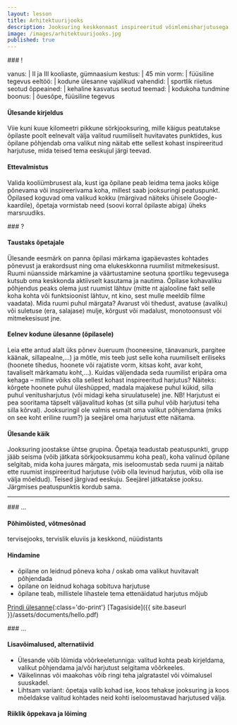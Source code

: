 ```yaml
---
layout: lesson
title: Arhitektuurijooks
description: Jooksuring keskkonnast inspireeritud võimlemisharjutusega
image: /images/arhitektuurijooks.jpg
published: true
---
```



<section class="section-bang">
### !

vanus: 				| II ja III kooliaste, gümnaasium
kestus: 			| 45 min
vorm: 				| füüsiline tegevus
eeltöö:				| kodune ülesanne
vajalikud vahendid:	| sportlik riietus
seotud õppeained:	| kehaline kasvatus
seotud teemad:		| kodukoha tundmine
boonus:				| õuesõpe, füüsiline tegevus

#### Ülesande kirjeldus
Viie kuni kuue kilomeetri pikkune sörkjooksuring, mille käigus peatutakse õpilaste poolt eelnevalt välja valitud ruumiliselt huvitavates punktides, kus õpilane põhjendab oma valikut ning näitab ette sellest kohast inspireeritud harjutuse, mida teised tema eeskujul järgi teevad.

#### Ettevalmistus
Valida kooliümbrusest ala, kust iga õpilane peab leidma tema jaoks kõige põnevama või inspireerivama koha, millest saab jooksuringi peatuspunkt. Õpilased koguvad oma valikud kokku (märgivad näiteks ühisele Google-kaardile), õpetaja vormistab need (soovi korral õpilaste abiga) üheks marsruudiks.
</section>

<section class="section-question">
### ?

#### Taustaks õpetajale
Ülesande eesmärk on panna õpilasi märkama igapäevastes kohtades põnevust ja erakordsust ning oma elukeskkonna ruumilist mitmekesisust. Ruumi nüansside märkamine ja väärtustamine seotuna sportliku tegevusega kutsub oma keskkonda aktiivselt kasutama ja nautima. Õpilase kohavaliku põhjendus peaks olema just ruumist lähtuv (mitte nt ajalooline fakt selle koha kohta või funktsioonist lähtuv, nt kino, sest mulle meeldib filme vaadata). Mida ruumi puhul märgata? Avarust või tihedust, avatuse (avaliku) või suletuse (era, salajase) mulje, kõrgust või madalust, monotoonsust või mitmekesisust jne.

#### Eelnev kodune ülesanne (õpilasele)
Leia ette antud alalt üks põnev õueruum (hooneesine, tänavanurk, pargitee käänak, sillapealne,…) ja mõtle, mis teeb just selle koha ruumiliselt eriliseks (hoonete tihedus, hoonete või rajatiste vorm, kitsas koht, avar koht, tavaliselt märkamatu koht,…). Kuidas väljendada seda ruumilist eripära oma kehaga – milline võiks olla sellest kohast inspireeritud harjutus? Näiteks: kõrgete hoonete puhul üleshüpped, madala majakese puhul kükid, silla puhul venitusharjutus (või midagi keha siruulatusele) jne. NB! Harjutust ei pea sooritama täpselt väljavalitud kohas (st silla puhul võib harjutusi teha silla kõrval). Jooksuringil ole valmis esmalt oma valikut põhjendama (miks on see koht eriline ruum?) ja seejärel oma harjutust ette näitama.

#### Ülesande käik
Jooksuring joostakse ühtse grupina. Õpetaja teadustab peatuspunkti, grupp jääb seisma (võib jätkata sörkjooksusammu koha peal), koha valinud õpilane selgitab, mida koha juures märgata, mis iseloomustab seda ruumi ja näitab ette ruumist inspireeritud harjutuse (võib olla levinud harjutus, võib olla ise välja mõeldud). Teised järgivad eeskuju. Seejärel jätkatakse jooksu. Järgmises peatuspunktis kordub sama.

</section>

------

<section class="section-dots">
### ...

#### Põhimõisted, võtmesõnad
tervisejooks, tervislik eluviis ja keskkond, nüüdistants

#### Hindamine

+ õpilane on leidnud põneva koha / oskab oma valikut huvitavalt põhjendada
+ õpilane on leidnud kohaga sobituva harjutuse
+ õpilane teab, millistele lihastele tema ettenäidatud harjutus mõjub

[Prindi ülesanne](){:class='do-print'}
[Tagasiside]({{ site.baseurl }}/assets/documents/hello.pdf)
</section>


<section class="section-background">
### ...

#### Lisavõimalused, alternatiivid

+ Ülesande võib lõimida võõrkeeletunniga: valitud kohta peab kirjeldama, valikut põhjendama ja/või harjutust selgitama võõrkeeles.
+ Väikelinnas või maakohas võib ringi teha jalgratastel või võimalusel suuskadel.
+ Lihtsam variant: õpetaja valib kohad ise, koos tehakse jooksuring ja koos mõeldakse valitud kohtades neid kohti iseloomustavad harjutused välja.

#### Riiklik õppekava ja lõiming

</section>
